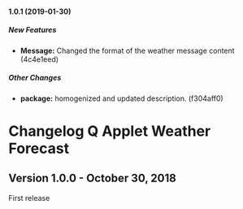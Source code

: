 #### 1.0.1 (2019-01-30)

##### New Features

* **Message:**  Changed the format of the weather message content (4c4e1eed)

##### Other Changes

* **package:**  homogenized and updated description. (f304aff0)

# Changelog Q Applet Weather Forecast

## Version 1.0.0 - October 30, 2018

First release
